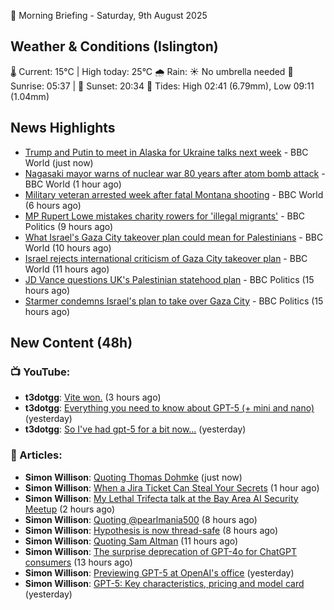🌅 Morning Briefing - Saturday, 9th August 2025

## Weather & Conditions (Islington)

🌡️ Current: 15°C | High today: 25°C
🌧️ Rain: ☀️ No umbrella needed
🌅 Sunrise: 05:37 | 🌇 Sunset: 20:34
🌊 Tides: High 02:41 (6.79mm), Low 09:11 (1.04mm)

## News Highlights

- [Trump and Putin to meet in Alaska for Ukraine talks next week](https://www.bbc.com/news/articles/c1dxed639n7o?at_medium=RSS&at_campaign=rss) - BBC World (just now)
- [Nagasaki mayor warns of nuclear war 80 years after atom bomb attack](https://www.bbc.com/news/articles/ckgej5vw0w7o?at_medium=RSS&at_campaign=rss) - BBC World (1 hour ago)
- [Military veteran arrested week after fatal Montana shooting](https://www.bbc.com/news/articles/c62wg73w5v9o?at_medium=RSS&at_campaign=rss) - BBC World (6 hours ago)
- [MP Rupert Lowe mistakes charity rowers for 'illegal migrants'](https://www.bbc.com/news/articles/cdd32lnq445o?at_medium=RSS&at_campaign=rss) - BBC Politics (9 hours ago)
- [What Israel's Gaza City takeover plan could mean for Palestinians](https://www.bbc.com/news/videos/cj4wexw5gwyo?at_medium=RSS&at_campaign=rss) - BBC World (10 hours ago)
- [Israel rejects international criticism of Gaza City takeover plan](https://www.bbc.com/news/articles/c207p49wrypo?at_medium=RSS&at_campaign=rss) - BBC World (11 hours ago)
- [JD Vance questions UK's Palestinian statehood plan](https://www.bbc.com/news/articles/cgjylqlvq5xo?at_medium=RSS&at_campaign=rss) - BBC Politics (15 hours ago)
- [Starmer condemns Israel's plan to take over Gaza City](https://www.bbc.com/news/articles/cm2kyg0g8kxo?at_medium=RSS&at_campaign=rss) - BBC Politics (15 hours ago)

## New Content (48h)
### 📺 YouTube:

- **t3dotgg**: [Vite won.](https://www.youtube.com/watch?v=w61mLV5nZK0) (3 hours ago)
- **t3dotgg**: [Everything you need to know about GPT-5 (+ mini and nano)](https://www.youtube.com/watch?v=SJVCfPGsy30) (yesterday)
- **t3dotgg**: [So I've had gpt-5 for a bit now...](https://www.youtube.com/watch?v=NiURKoONLVY) (yesterday)

### 📝 Articles:

- **Simon Willison**: [Quoting Thomas Dohmke](https://simonwillison.net/2025/Aug/9/thomas-dohmke/#atom-everything) (just now)
- **Simon Willison**: [When a Jira Ticket Can Steal Your Secrets](https://simonwillison.net/2025/Aug/9/when-a-jira-ticket-can-steal-your-secrets/#atom-everything) (1 hour ago)
- **Simon Willison**: [My Lethal Trifecta talk at the Bay Area AI Security Meetup](https://simonwillison.net/2025/Aug/9/bay-area-ai/#atom-everything) (2 hours ago)
- **Simon Willison**: [Quoting @pearlmania500](https://simonwillison.net/2025/Aug/8/pearlmania500/#atom-everything) (8 hours ago)
- **Simon Willison**: [Hypothesis is now thread-safe](https://simonwillison.net/2025/Aug/8/hypothesis/#atom-everything) (8 hours ago)
- **Simon Willison**: [Quoting Sam Altman](https://simonwillison.net/2025/Aug/8/sam-altman/#atom-everything) (11 hours ago)
- **Simon Willison**: [The surprise deprecation of GPT-4o for ChatGPT consumers](https://simonwillison.net/2025/Aug/8/surprise-deprecation-of-gpt-4o/#atom-everything) (13 hours ago)
- **Simon Willison**: [Previewing GPT-5 at OpenAI's office](https://simonwillison.net/2025/Aug/7/previewing-gpt-5/#atom-everything) (yesterday)
- **Simon Willison**: [GPT-5: Key characteristics, pricing and model card](https://simonwillison.net/2025/Aug/7/gpt-5/#atom-everything) (yesterday)
